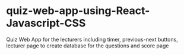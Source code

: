 # quiz-web-app-using-React-Javascript-CSS
Quiz Web App for the lecturers including timer, previous-next buttons, lecturer page to create database for the questions and score page 

